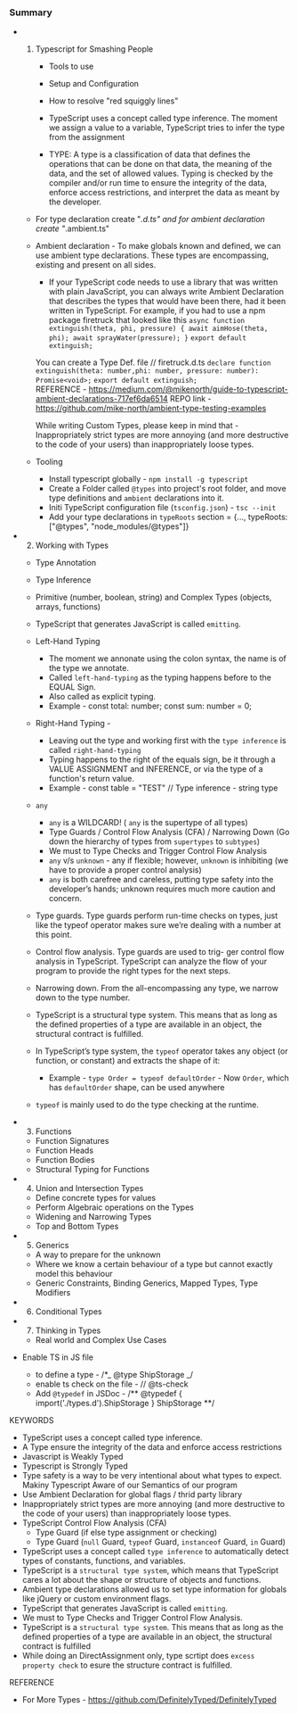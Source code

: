 ### Summary

- 1. Typescript for Smashing People

     - Tools to use
     - Setup and Configuration
     - How to resolve "red squiggly lines"

     - TypeScript uses a concept called type inference. The moment we assign a value to a variable, TypeScript tries to infer the type from the assignment

     - TYPE: A type is a classification of data that defines the operations that can be done on that data,
       the meaning of the data, and the set of allowed values. Typing is checked by the compiler and/or run time to ensure the integrity of the data, enforce access restrictions, and interpret the data as meant by the developer.

  - For type declaration create "_.d.ts" and for ambient declaration create "_.ambient.ts"

  - Ambient declaration - To make globals known and defined, we can use ambient type declarations. These types are encompassing, existing and present on all sides.

    - If your TypeScript code needs to use a library that was written with plain JavaScript, you can always write Ambient Declaration that describes the types that would have been there, had it been written in TypeScript. For example, if you had to use a npm package firetruck that looked like this
      `async function extinguish(theta, phi, pressure) { await aimHose(theta, phi); await sprayWater(pressure); }`
      `export default extinguish;`

    You can create a Type Def. file
    // firetruck.d.ts
    `declare function extinguish(theta: number,phi: number, pressure: number): Promise<void>;`
    `export default extinguish;`  
    REFERENCE - https://medium.com/@mikenorth/guide-to-typescript-ambient-declarations-717ef6da6514
    REPO link - https://github.com/mike-north/ambient-type-testing-examples

    While writing Custom Types, please keep in mind that - Inappropriately strict types are more annoying (and more destructive to the code of your users) than inappropriately loose types.

  - Tooling
    - Install typescript globally - `npm install -g typescript`
    - Create a Folder called `@types` into project's root folder, and move type definitions and `ambient` declarations into it.
    - Initi TypeScript configuration file (`tsconfig.json`) - `tsc --init`
    - Add your type declarations in `typeRoots` section = {..., typeRoots: ["@types", "node_modules/@types"]}

- 2. Working with Types

  - Type Annotation
  - Type Inference
  - Primitive (number, boolean, string) and Complex Types (objects, arrays, functions)

  - TypeScript that generates JavaScript is called `emitting`.

  - Left-Hand Typing

    - The moment we annonate using the colon syntax, the name is of the type we annotate.
    - Called `left-hand-typing` as the typing happens before to the EQUAL Sign.
    - Also called as explicit typing.
    - Example - const total: number; const sum: number = 0;

  - Right-Hand Typing -

    - Leaving out the type and working first with the `type inference` is called `right-hand-typing`
    - Typing happens to the right of the equals sign, be it through a VALUE ASSIGNMENT and INFERENCE, or via the type of a function's return value.
    - Example - const table = "TEST" // Type inference - string type

  - `any`

    - `any` is a WILDCARD! ( `any` is the supertype of all types)
    - Type Guards / Control Flow Analysis (CFA) / Narrowing Down (Go down the hierarchy of types from `supertypes` to `subtypes`)
    - We must to Type Checks and Trigger Control Flow Analysis
    - `any` v/s `unknown` - any if flexible; however, `unknown` is inhibiting (we have to provide a proper control analysis)
    - `any` is both carefree and careless, putting type safety into the developer’s hands; unknown requires much more caution and concern.

  - Type guards. Type guards perform run-time checks on types, just like the typeof
    operator makes sure we’re dealing with a number at this point.
  - Control flow analysis. Type guards are used to trig- ger control flow analysis in TypeScript.
    TypeScript can analyze the flow of your program to provide the right types for the next steps.
  - Narrowing down. From the all-encompassing any type, we narrow down to the type number.

  - TypeScript is a structural type system. This means that as long as the defined properties of a type are available in an object, the structural contract is fulfilled.

  - In TypeScript’s type system, the `typeof` operator takes any object (or function, or constant) and extracts the shape of it:
    - Example - `type Order = typeof defaultOrder` - Now `Order`, which has `defaultOrder` shape, can be used anywhere
  - `typeof` is mainly used to do the type checking at the runtime.

- 3. Functions

  - Function Signatures
  - Function Heads
  - Function Bodies
  - Structural Typing for Functions

- 4. Union and Intersection Types

  - Define concrete types for values
  - Perform Algebraic operations on the Types
  - Widening and Narrowing Types
  - Top and Bottom Types

- 5. Generics

  - A way to prepare for the unknown
  - Where we know a certain behaviour of a type but cannot exactly model this behaviour
  - Generic Constraints, Binding Generics, Mapped Types, Type Modifiers

- 6. Conditional Types

- 7. Thinking in Types

  - Real world and Complex Use Cases

- Enable TS in JS file
  - to define a type - /\*_ @type ShipStorage _/
  - enable ts check on the file - // @ts-check
  - Add `@typedef` in JSDoc - /** @typedef { import('./types.d').ShipStorage } ShipStorage **/

KEYWORDS

- TypeScript uses a concept called type inference.
- A Type ensure the integrity of the data and enforce access restrictions
- Javascript is Weakly Typed
- Typescript is Strongly Typed
- Type safety is a way to be very intentional about what types to expect. Makiny Typescript Aware of our Semantics of our program
- Use Ambient Declaration for global flags / thrid party library
- Inappropriately strict types are more annoying (and more destructive to the code of your users) than inappropriately loose types.
- TypeScript Control Flow Analysis (CFA)
  - Type Guard (if else type assignment or checking)
  - Type Guard (`null` Guard, `typeof` Guard, `instanceof` Guard, `in` Guard)
- TypeScript uses a concept called `type inference` to automatically detect types of constants, functions, and variables.
- TypeScript is a `structural type system`, which means that TypeScript cares a lot about the shape or structure of objects and functions.
- Ambient type declarations allowed us to set type information for globals like jQuery or custom environment flags.
- TypeScript that generates JavaScript is called `emitting`.
- We must to Type Checks and Trigger Control Flow Analysis.
- TypeScript is a `structural type system`. This means that as long as the defined properties of a type are available in an object, the structural contract is fulfilled
- While doing an DirectAssignment only, type scrtipt does `excess property check` to esure the structure contract is fulfilled.

REFERENCE

- For More Types - https://github.com/DefinitelyTyped/DefinitelyTyped
